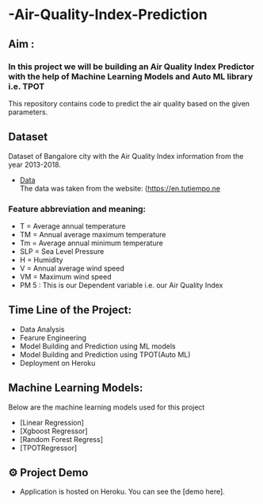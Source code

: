 # -Air-Quality-Index-Prediction

## Aim :
### In this project we will be building an Air Quality Index Predictor with the help of Machine Learning Models and Auto ML library i.e. TPOT
This repository contains code to predict the air quality based on the given parameters.

## Dataset
Dataset of Bangalore city with the Air Quality Index information from the year 2013-2018. 
- [Data](https://github.com/olalekanfayemi/-Air-Quality-Index-Prediction/blob/main/AQI%20Data.csv)<br>
The data was taken from the website: (https://en.tutiempo.ne

### Feature abbreviation and meaning:
- T	 = Average annual temperature
- TM = Annual average maximum temperature
- Tm = Average annual minimum temperature
- SLP = Sea Level Pressure
- H = Humidity
- V	= Annual average wind speed
- VM = Maximum wind speed
- PM 5 : This is our Dependent variable i.e. our Air Quality Index

## Time Line of the Project:
- Data Analysis
- Fearure Engineering
- Model Building and Prediction using ML models
- Model Building and Prediction using TPOT(Auto ML)
- Deployment on Heroku

## Machine Learning Models:
Below are the machine learning models used for this project
- [Linear Regression]
- [Xgboost Regressor]
- [Random Forest Regress]
- [TPOTRegressor]

## :gear: Project Demo
- Application is hosted on Heroku. You can see the [demo here].


